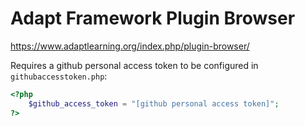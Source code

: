 # Adapt Framework Plugin Browser

https://www.adaptlearning.org/index.php/plugin-browser/


Requires a github personal access token to be configured in `githubaccesstoken.php`:

```php
<?php
	$github_access_token = "[github personal access token]";
?>
```
